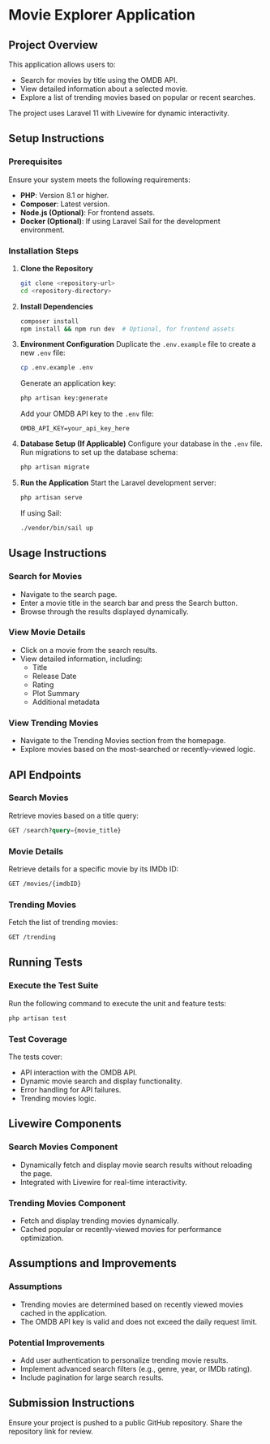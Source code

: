 # Movie Explorer Application

## Project Overview

This application allows users to:

- Search for movies by title using the OMDB API.
- View detailed information about a selected movie.
- Explore a list of trending movies based on popular or recent searches.

The project uses Laravel 11 with Livewire for dynamic interactivity.

## Setup Instructions

### Prerequisites

Ensure your system meets the following requirements:

- **PHP**: Version 8.1 or higher.
- **Composer**: Latest version.
- **Node.js (Optional)**: For frontend assets.
- **Docker (Optional)**: If using Laravel Sail for the development environment.

### Installation Steps

1. **Clone the Repository**
    ```bash
    git clone <repository-url>
    cd <repository-directory>
    ```

2. **Install Dependencies**
    ```bash
    composer install
    npm install && npm run dev  # Optional, for frontend assets
    ```

3. **Environment Configuration**
    Duplicate the `.env.example` file to create a new `.env` file:
    ```bash
    cp .env.example .env
    ```
    Generate an application key:
    ```bash
    php artisan key:generate
    ```
    Add your OMDB API key to the `.env` file:
    ```env
    OMDB_API_KEY=your_api_key_here
    ```

4. **Database Setup (If Applicable)**
    Configure your database in the `.env` file.
    Run migrations to set up the database schema:
    ```bash
    php artisan migrate
    ```

5. **Run the Application**
    Start the Laravel development server:
    ```bash
    php artisan serve
    ```
    If using Sail:
    ```bash
    ./vendor/bin/sail up
    ```

## Usage Instructions

### Search for Movies

- Navigate to the search page.
- Enter a movie title in the search bar and press the Search button.
- Browse through the results displayed dynamically.

### View Movie Details

- Click on a movie from the search results.
- View detailed information, including:
  - Title
  - Release Date
  - Rating
  - Plot Summary
  - Additional metadata

### View Trending Movies

- Navigate to the Trending Movies section from the homepage.
- Explore movies based on the most-searched or recently-viewed logic.

## API Endpoints

### Search Movies

Retrieve movies based on a title query:
```sql
GET /search?query={movie_title}
```

### Movie Details

Retrieve details for a specific movie by its IMDb ID:
```bash
GET /movies/{imdbID}
```

### Trending Movies

Fetch the list of trending movies:
```bash
GET /trending
```

## Running Tests

### Execute the Test Suite

Run the following command to execute the unit and feature tests:
```bash
php artisan test
```

### Test Coverage

The tests cover:

- API interaction with the OMDB API.
- Dynamic movie search and display functionality.
- Error handling for API failures.
- Trending movies logic.

## Livewire Components

### Search Movies Component

- Dynamically fetch and display movie search results without reloading the page.
- Integrated with Livewire for real-time interactivity.

### Trending Movies Component

- Fetch and display trending movies dynamically.
- Cached popular or recently-viewed movies for performance optimization.

## Assumptions and Improvements

### Assumptions

- Trending movies are determined based on recently viewed movies cached in the application.
- The OMDB API key is valid and does not exceed the daily request limit.

### Potential Improvements

- Add user authentication to personalize trending movie results.
- Implement advanced search filters (e.g., genre, year, or IMDb rating).
- Include pagination for large search results.

## Submission Instructions

Ensure your project is pushed to a public GitHub repository. Share the repository link for review.